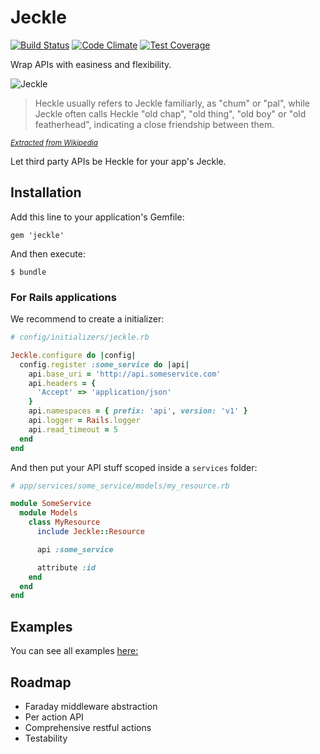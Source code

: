 # Jeckle

[![Build Status](https://travis-ci.org/tomas-stefano/jeckle.svg?branch=master)](https://travis-ci.org/tomas-stefano/jeckle)
[![Code Climate](https://codeclimate.com/github/tomas-stefano/jeckle.png)](https://codeclimate.com/github/tomas-stefano/jeckle)
[![Test Coverage](https://codeclimate.com/github/tomas-stefano/jeckle/coverage.png)](https://codeclimate.com/github/tomas-stefano/jeckle)

Wrap APIs with easiness and flexibility.

<img src="http://www.toonopedia.com/hekljekl.jpg" alt="Jeckle" />

> Heckle usually refers to Jeckle familiarly, as "chum" or "pal", while Jeckle
often calls Heckle "old chap", "old thing", "old boy" or "old featherhead",
indicating a close friendship between them.

<small>*[Extracted from Wikipedia](http://en.wikipedia.org/wiki/Heckle_and_Jeckle)*</small>

Let third party APIs be Heckle for your app's Jeckle.

## Installation

Add this line to your application's Gemfile:

    gem 'jeckle'

And then execute:

    $ bundle

### For Rails applications

We recommend to create a initializer:

```ruby
# config/initializers/jeckle.rb

Jeckle.configure do |config|
  config.register :some_service do |api|
    api.base_uri = 'http://api.someservice.com'
    api.headers = {
      'Accept' => 'application/json'
    }
    api.namespaces = { prefix: 'api', version: 'v1' }
    api.logger = Rails.logger
    api.read_timeout = 5
  end
end
```

And then put your API stuff scoped inside a `services` folder:

```ruby
# app/services/some_service/models/my_resource.rb

module SomeService
  module Models
    class MyResource
      include Jeckle::Resource

      api :some_service

      attribute :id
    end
  end
end
```

## Examples

You can see all examples [here:](https://github.com/tomas-stefano/jeckle/tree/master/examples)

## Roadmap

- Faraday middleware abstraction
- Per action API
- Comprehensive restful actions
- Testability
